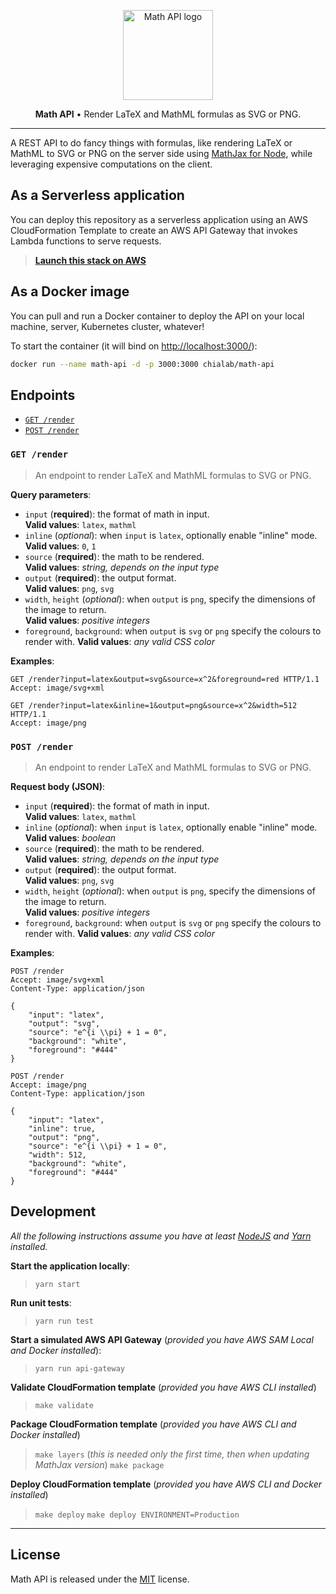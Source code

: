 <p align="center">
    <a href="https://www.chialab.io/p/proteins">
        <img alt="Math API logo" width="144" height="144" src="https://raw.githack.com/chialab/math-api/master/logo.svg" />
    </a>
</p>

<p align="center">
  <strong>Math API</strong> • Render LaTeX and MathML formulas as SVG or PNG.
</p>

---

A REST API to do fancy things with formulas, like rendering LaTeX or MathML to
SVG or PNG on the server side using [MathJax for Node](https://github.com/mathjax/MathJax-node),
while leveraging expensive computations on the client.

## As a Serverless application

You can deploy this repository as a serverless application using an AWS CloudFormation
Template to create an AWS API Gateway that invokes Lambda functions to serve requests.

> [**Launch this stack on AWS**](https://console.aws.amazon.com/cloudformation/home#/stacks/new?stackName=MathApi&templateURL=https://chialab-cloudformation-templates.s3-eu-west-1.amazonaws.com/chialab/math-api/master/template.yml)

## As a Docker image

You can pull and run a Docker container to deploy the API on your local machine,
server, Kubernetes cluster, whatever!

To start the container (it will bind on <http://localhost:3000/>):

```sh
docker run --name math-api -d -p 3000:3000 chialab/math-api
```

## Endpoints

- [`GET /render`](#get-render)
- [`POST /render`](#post-render)

### `GET /render`

> An endpoint to render LaTeX and MathML formulas to SVG or PNG.

**Query parameters**:

- `input` (**required**): the format of math in input.  
   **Valid values**: `latex`, `mathml`
- `inline` (_optional_): when `input` is `latex`, optionally enable "inline" mode.  
   **Valid values**: `0`, `1`
- `source` (**required**): the math to be rendered.  
   **Valid values**: _string, depends on the input type_
- `output` (**required**): the output format.  
   **Valid values**: `png`, `svg`
- `width`, `height` (_optional_): when `output` is `png`, specify the dimensions of the image to return.  
   **Valid values**: _positive integers_
- `foreground`, `background`: when `output` is `svg` or `png` specify the colours to render with.
   **Valid values**: _any valid CSS color_

**Examples**:

```http
GET /render?input=latex&output=svg&source=x^2&foreground=red HTTP/1.1
Accept: image/svg+xml
```

```http
GET /render?input=latex&inline=1&output=png&source=x^2&width=512 HTTP/1.1
Accept: image/png
```

### `POST /render`

> An endpoint to render LaTeX and MathML formulas to SVG or PNG.

**Request body (JSON)**:

- `input` (**required**): the format of math in input.  
   **Valid values**: `latex`, `mathml`
- `inline` (_optional_): when `input` is `latex`, optionally enable "inline" mode.  
   **Valid values**: _boolean_
- `source` (**required**): the math to be rendered.  
   **Valid values**: _string, depends on the input type_
- `output` (**required**): the output format.  
   **Valid values**: `png`, `svg`
- `width`, `height` (_optional_): when `output` is `png`, specify the dimensions of the image to return.  
   **Valid values**: _positive integers_
- `foreground`, `background`: when `output` is `svg` or `png` specify the colours to render with.
   **Valid values**: _any valid CSS color_

**Examples**:

```http
POST /render
Accept: image/svg+xml
Content-Type: application/json

{
    "input": "latex",
    "output": "svg",
    "source": "e^{i \\pi} + 1 = 0",
    "background": "white",
    "foreground": "#444"
}
```

```http
POST /render
Accept: image/png
Content-Type: application/json

{
    "input": "latex",
    "inline": true,
    "output": "png",
    "source": "e^{i \\pi} + 1 = 0",
    "width": 512,
    "background": "white",
    "foreground": "#444"
}
```

## Development

_All the following instructions assume you have at least [NodeJS](https://nodejs.org/) and [Yarn](https://yarnpkg.com/) installed._

**Start the application locally**:
> `yarn start`

**Run unit tests**:
> `yarn run test`

**Start a simulated AWS API Gateway** (_provided you have AWS SAM Local and Docker installed_):
> `yarn run api-gateway`

**Validate CloudFormation template** (_provided you have AWS CLI installed_)
> `make validate`

**Package CloudFormation template** (_provided you have AWS CLI and Docker installed_)
> `make layers` (_this is needed only the first time, then when updating MathJax version_)
> `make package`

**Deploy CloudFormation template** (_provided you have AWS CLI and Docker installed_)
> `make deploy`
> `make deploy ENVIRONMENT=Production`

---

## License

Math API is released under the [MIT](https://github.com/chialab/math-api/blob/master/LICENSE) license.
